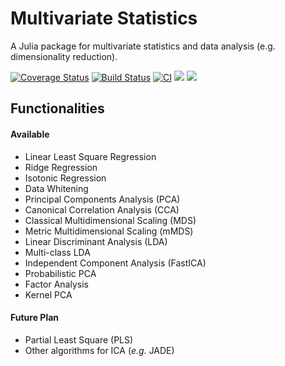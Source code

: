 # Multivariate Statistics

A Julia package for multivariate statistics and data analysis (e.g. dimensionality reduction).

[![Coverage Status](https://coveralls.io/repos/JuliaStats/MultivariateStats.jl/badge.svg?branch=master)](https://coveralls.io/r/JuliaStats/MultivariateStats.jl?branch=master)
[![Build Status](https://travis-ci.org/JuliaStats/MultivariateStats.jl.svg?branch=master)](https://travis-ci.org/JuliaStats/MultivariateStats.jl)
[![CI](https://github.com/JuliaStats/MultivariateStats.jl/actions/workflows/ci.yml/badge.svg)](https://github.com/JuliaStats/MultivariateStats.jl/actions/workflows/ci.yml)
[![](https://img.shields.io/badge/docs-stable-blue.svg)](https://juliastats.org/MultivariateStats.jl/stable)
[![](https://img.shields.io/badge/docs-dev-blue.svg)](https://juliastats.org/MultivariateStats.jl/dev)

## Functionalities

#### Available

- Linear Least Square Regression
- Ridge Regression
- Isotonic Regression
- Data Whitening
- Principal Components Analysis (PCA)
- Canonical Correlation Analysis (CCA)
- Classical Multidimensional Scaling (MDS)
- Metric Multidimensional Scaling (mMDS)
- Linear Discriminant Analysis (LDA)
- Multi-class LDA
- Independent Component Analysis (FastICA)
- Probabilistic PCA
- Factor Analysis
- Kernel PCA

#### Future Plan

- Partial Least Square (PLS)
- Other algorithms for ICA (*e.g.* JADE)



